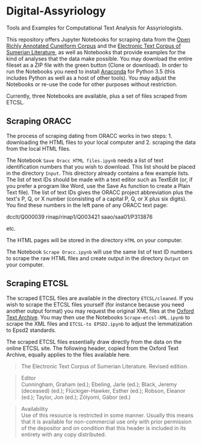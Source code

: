 # Digital-Assyriology
Tools and Examples for Computational Text Analysis for Assyriologists.

This repository offers Jupyter Notebooks for scraping data from the [Open Richly Annotated Cuneiform Corpus](http://oracc.org) and the [Electronic Text Corpus of Sumerian Literature](http://etcsl.orinst.ox.ac.uk/), as well as Notebooks that provide examples for the kind of analyses that the data make possible. You may download the entire fileset as a ZIP file with the green button (Clone or download). In order to run the Notebooks you need to install [Anaconda](https://www.continuum.io/downloads) for Python 3.5 (this includes Python as well as a host of other tools). You may adjust the Notebooks or re-use the code for other purposes without restriction.

Currently, three Notebooks are available, plus a set of files scraped from ETCSL.

## Scraping ORACC

The process of scraping dating from ORACC works in two steps: 1. downloading the HTML files to your local computer and 2. scraping the data from the local HTML files.

The Notebook `Save Oracc HTML files.ipynb` needs a list of text identification numbers that you wish to download. This list should be placed in the directory `Input`. This directory already contains a few example lists. The list of text IDs should be made with a text editor such as TextEdit (or, if you prefer a program like Word, use the Save As function to create a Plain Text file). The list of text IDs gives the ORACC project abbreviation plus the text's P, Q, or X number (consisting of a capital P, Q, or X plus six digits). You find these numbers in the left pane of any ORACC text page:

dcclt/Q000039
rinap/rinap1/Q003421
saao/saa01/P313876

etc.

The HTML pages will be stored in the directory `HTML` on your computer.

The Notebook `Scrape Oracc.ipynb` will use the same list of text ID numbers to scrape the raw HTML files and create output in the directory `Output` on your computer. 

## Scraping ETCSL

The scraped ETCSL files are available in the directory `ETCSL/cleaned`. If you wish to scrape the ETCSL files yourself (for instance because you need another output format) you may request the original XML files at the [Oxford Text Archive](http://ota.ox.ac.uk/desc/2518). You may then use the Notebooks `Scrape-etcsl-XML.ipynb` to scrape the XML files and `ETCSL-to EPSD2.ipynb` to adjust the lemmatization to Epsd2 standards.

The scraped ETCSL files essentially draw directly from the data on the online ETCSL site. The following header, copied from the Oxford Text Archive, equally applies to the files available here.

> The Electronic Text Corpus of Sumerian Literature. Revised edition.

> Editor	
> Cunningham, Graham (ed.); Ebeling, Jarle (ed.); Black, Jeremy (deceased) (ed.); Flückiger-Hawker, Esther (ed.); Robson, Eleanor (ed.); Taylor, Jon (ed.); Zólyomi, Gábor (ed.)

> Availability	
> Use of this resource is restricted in some manner. Usually this means that it is available for non-commercial use only with prior permission of the depositor and on condition that this header is included in its entirety with any copy distributed.
